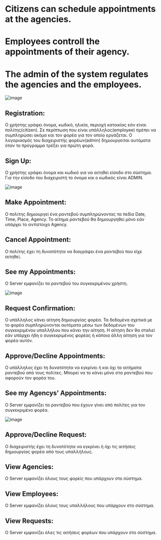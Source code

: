 # Citizens can schedule appointments at the agencies.
# Employees controll the appointments of their agency.
# The admin of the system regulates the agencies and the employees.

![image](https://user-images.githubusercontent.com/79916050/110692637-3b7ac300-81ef-11eb-9003-2a22e3eec227.png)

## Registration: 
Ο χρήστης γράφει όνομα, κωδικό, ηλικία, περιοχή κατοικίας εάν είναι πολίτης(citizen). 
Σε περίπτωση που είναι υπάλληλος(employee) πρέπει να συμπληρώσει ακόμα και τον φορέα για τον οποίο εργάζεται.
Ο λογαριασμός του διαχειριστής φορέων(admin) δημιουργείται αυτόματα όταν το πρόγραμμα τρέξει για πρώτη φορά.

## Sign Up:
Ο χρήστης γράφει όνομα και κωδικό για να αιτηθεί είσοδο στο σύστημα. 
Για την είσοδο του διαχειριστή το όνομα και ο κωδικός είναι ADMIN.


![image](https://user-images.githubusercontent.com/79916050/110692677-47ff1b80-81ef-11eb-8ffa-2a5981e57526.png)

## Make Appointment:
Ο πολίτης δημιουργεί ένα ραντεβού συμπληρώνοντας τα πεδία Date, Time, Place, Agency.
Το αίτημα ραντεβού θα δημιουργηθεί μόνο εάν υπάρχει το αντίστοιχο Agency.

## Cancel Appointment:
Ο πολίτης έχει τη δυνατότητα να διαγράψει ένα ραντεβού που είχε αιτηθεί.

## See my Appointments:
O Server εμφανίζει τα ραντεβού του συγκεκριμένου χρήστη.


![image](https://user-images.githubusercontent.com/79916050/110692761-6402bd00-81ef-11eb-902a-792533a92a3f.png)

## Request Confirmation:
Ο υπάλληλος κάνει αίτηση δημιουργίας φορέα. Τα δεδομένα σχετικά με το φορέα συμπληρώνονται αυτόματα μέσω των δεδομένων του συγκεκριμένου υπαλλήλου που κάνει την αίτηση. 
Η αίτηση δεν θα σταλεί εάν υπάρχει ήδη ο συγκεκριμένος φορέας ή κάποια άλλη αίτηση για τον φορέα αυτόν.

## Approve/Decline Appointments:
Ο υπάλληλος έχει τη δυνατότητα να εγκρίνει ή και όχι τα αιτήματα ραντεβού από τους πολίτες.
Μπορεί να το κάνει μόνο στα ραντεβού που αφορούν τον φορέα του.

## See my Agencys’ Appointments:
Ο Server εμφανίζει τα ραντεβού που έχουν γίνει από πολίτες για τον συγκεκριμένο φορέα.


![image](https://user-images.githubusercontent.com/79916050/110693425-15a1ee00-81f0-11eb-8102-19543a25f5b5.png)

## Approve/Decline Request:
Ο διαχειριστής έχει τη δυνατότητα να εγκρίνει ή όχι τις αιτήσεις δημιουργίας φορέα από τους υπαλλήλους. 

## View Agencies:
O Server εμφανίζει όλους τους φορείς που υπάρχουν στο σύστημα.

## View Employees:
O Server εμφανίζει όλους τους υπαλλήλους που υπάρχουν στο σύστημα.

## View Requests:
O Server εμφανίζει όλες τις αιτήσεις φορέων που υπάρχουν στο σύστημα.



